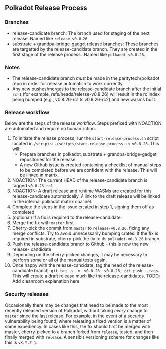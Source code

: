 Polkadot Release Process
------------------------

### Branches
* release-candidate branch: The branch used for staging of the next release.
  Named like `release-v0.8.26`
* substrate + grandpa-bridge-gadget release branches: These branches are
  targetted by the release-candidate branch. They are created in the first
  stage of the release process.
  .Named like `polkadot-v0.8.26`.

### Notes
* The release-candidate branch *must* be made in the paritytech/polkadot repo in
order for release automation to work correctly
* Any new pushes/merges to the release-candidate branch after the initial `rc-1`
  (for example, refs/heads/release-v0.8.26) will result in the rc index being
  bumped (e.g., v0.8.26-rc1 to v0.8.26-rc2) and new wasms built.

### Release workflow

Below are the steps of the release workflow. Steps prefixed with NOACTION are
automated and require no human action.

1. To initiate the release process, run the `start-release-process.sh` script located in `/scripts`: `./scripts/start-release-process.sh v0.8.26`. This will:
    - Prepare branches in polkadot, substrate + grandpa-bridge-gadget repositories for the release.
    - A new Github issue is created containing a checklist of manual steps to be completed before we are confident with the release. This will be linked in matrix.
2. NOACTION: The current HEAD of the release-candidate branch is tagged `v0.8.26-rc1`
3. NOACTION: A draft release and runtime WASMs are created for this
  release-candidate automatically. A link to the draft release will be linked in
  the internal polkadot matrix channel.
5. Complete the steps in the issue created in step 1, signing them off as
  completed
6. (optional) If a fix is required to the release-candidate:
  1. Merge the fix with `master` first
  2. Cherry-pick the commit from `master` to `release-v0.8.26`, fixing any
  merge conflicts. Try to avoid unnecessarily bumping crates. If the fix is required in substrate, cherry-pick the fix to its `polkadot-v0.8.26` branch.
  3. Push the release-candidate branch to Github - this is now the new release-
  candidate
  4. Depending on the cherry-picked changes, it may be necessary to perform some
  or all of the manual tests again.
7. Once happy with the release-candidate, tag the head of the release-candidate
  branch: `git tag -s -m 'v0.8.26' v0.8.26; git push --tags`. This will create
  a draft release much like the release-candidates.
  TODO: Add cleanroom explanation here

### Security releases

Occasionally there may be changes that need to be made to the most recently
released version of Polkadot, without taking *every* change to `master` since
the last release. For example, in the event of a security vulnerability being
found, where releasing a fixed version is a matter of some expediency. In cases
like this, the fix should first be merged with master, cherry-picked to a branch
forked from `release`, tested, and then finally merged with `release`. A
sensible versioning scheme for changes like this is `vX.Y.Z-1`.

